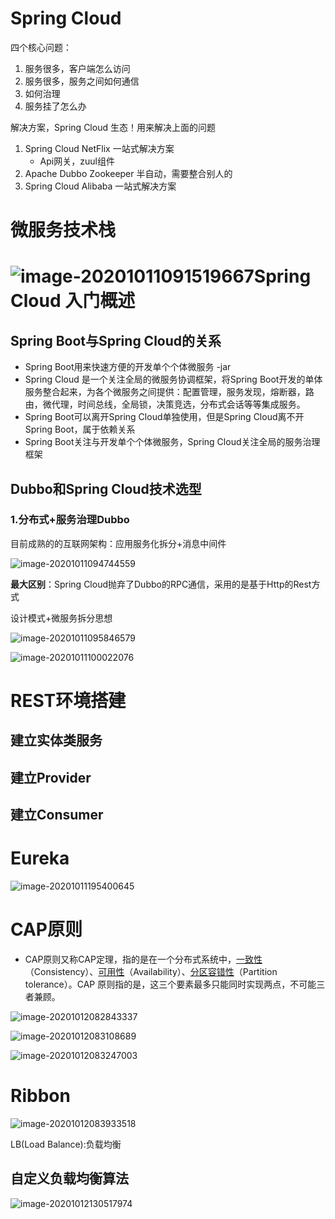 # Spring Cloud

四个核心问题：

1. 服务很多，客户端怎么访问
2. 服务很多，服务之间如何通信
3. 如何治理
4. 服务挂了怎么办

解决方案，Spring Cloud    生态！用来解决上面的问题

1. Spring Cloud NetFlix	一站式解决方案
   - Api网关，zuul组件
2. Apache Dubbo Zookeeper   半自动，需要整合别人的
3. Spring Cloud Alibaba     一站式解决方案

# 微服务技术栈

# ![image-20201011091519667](https://gitee.com/yang_jian_white/test-picgo/raw/master/image-20201011091519667.png)Spring Cloud 入门概述

## Spring Boot与Spring Cloud的关系

- Spring Boot用来快速方便的开发单个个体微服务   -jar
- Spring Cloud 是一个关注全局的微服务协调框架，将Spring Boot开发的单体服务整合起来，为各个微服务之间提供：配置管理，服务发现，熔断器，路由，微代理，时间总线，全局锁，决策竞选，分布式会话等等集成服务。
- Spring Boot可以离开Spring Cloud单独使用，但是Spring Cloud离不开Spring Boot，属于依赖关系
- Spring Boot关注与开发单个个体微服务，Spring Cloud关注全局的服务治理框架

## Dubbo和Spring Cloud技术选型

### 1.分布式+服务治理Dubbo

目前成熟的的互联网架构：应用服务化拆分+消息中间件

![image-20201011094744559](https://gitee.com/yang_jian_white/test-picgo/raw/master/image-20201011094744559.png)

**最大区别**：Spring Cloud抛弃了Dubbo的RPC通信，采用的是基于Http的Rest方式

设计模式+微服务拆分思想

![image-20201011095846579](https://gitee.com/yang_jian_white/test-picgo/raw/master/image-20201011095846579.png)

![image-20201011100022076](https://gitee.com/yang_jian_white/test-picgo/raw/master/image-20201011100022076.png)

# REST环境搭建

## 建立实体类服务

## 建立Provider

## 建立Consumer

# Eureka

![image-20201011195400645](https://gitee.com/yang_jian_white/test-picgo/raw/master/image-20201011195400645.png)

# CAP原则

- CAP原则又称CAP定理，指的是在一个分布式系统中，[一致性](https://baike.baidu.com/item/一致性/9840083)（Consistency）、[可用性](https://baike.baidu.com/item/可用性/109628)（Availability）、[分区容错性](https://baike.baidu.com/item/分区容错性/23734073)（Partition tolerance）。CAP 原则指的是，这三个要素最多只能同时实现两点，不可能三者兼顾。

![image-20201012082843337](https://gitee.com/yang_jian_white/test-picgo/raw/master/image-20201012082843337.png)

![image-20201012083108689](https://gitee.com/yang_jian_white/test-picgo/raw/master/image-20201012083227712.png)

![image-20201012083247003](https://gitee.com/yang_jian_white/test-picgo/raw/master/image-20201012083247003.png)

# Ribbon

![image-20201012083933518](https://gitee.com/yang_jian_white/test-picgo/raw/master/image-20201012083933518.png)

LB(Load Balance):负载均衡

## 自定义负载均衡算法

![image-20201012130517974](https://gitee.com/yang_jian_white/test-picgo/raw/master/image-20201012130517974.png)